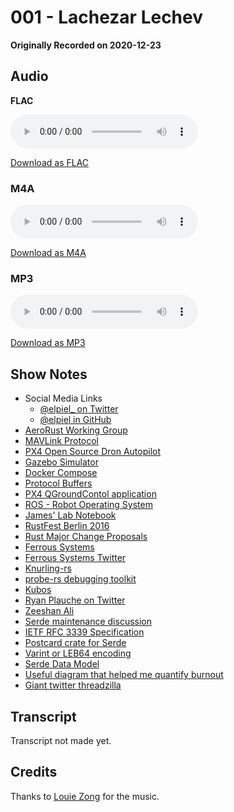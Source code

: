 # 001 - Lachezar Lechev

**Originally Recorded on 2020-12-23**

## Audio

**FLAC**

<audio
    controls
    src="https://delivery.jamescdn.com/2020-12-29-lachezar-lechev.flac">
        Your browser does not support embedding FLAC
</audio>

[Download as FLAC](https://delivery.jamescdn.com/2020-12-29-lachezar-lechev.flac)

### M4A

<audio
    controls
    src="https://delivery.jamescdn.com/2020-12-29-lachezar-lechev.m4a">
        Your browser does not support embedding M4A.
</audio>

[Download as M4A](https://delivery.jamescdn.com/2020-12-29-lachezar-lechev.m4a)

### MP3

<audio
    controls
    src="https://delivery.jamescdn.com/2020-12-29-lachezar-lechev.mp3">
        Your browser does not support embedding MP3.
</audio>

[Download as MP3](https://delivery.jamescdn.com/2020-12-29-lachezar-lechev.mp3)


## Show Notes

* Social Media Links
    * [@elpiel_ on Twitter](https://mobile.twitter.com/elpiel_)
    * [@elpiel in GitHub](https://github.com/elpiel)
* [AeroRust Working Group](https://github.com/AeroRust/Welcome)
* [MAVLink Protocol](https://en.wikipedia.org/wiki/MAVLink)
* [PX4 Open Source Dron Autopilot](https://px4.io/)
* [Gazebo Simulator](http://gazebosim.org/)
* [Docker Compose](https://docs.docker.com/compose/)
* [Protocol Buffers](https://en.wikipedia.org/wiki/Protocol_Buffers)
* [PX4 QGroundContol application](https://dev.px4.io/v1.9.0/en/qgc/)
* [ROS - Robot Operating System](https://www.ros.org/)
* [James' Lab Notebook](https://lab.jamesmunns.com)
* [RustFest Berlin 2016](https://2016.rustfest.eu/)
* [Rust Major Change Proposals](https://forge.rust-lang.org/compiler/mcp.html)
* [Ferrous Systems](https://ferrous-systems.com)
* [Ferrous Systems Twitter](https://twitter.com/ferroussystems)
* [Knurling-rs](https://knurling.ferrous-systems.com)
* [probe-rs debugging toolkit](https://probe.rs/)
* [Kubos](https://www.kubos.com/)
* [Ryan Plauche on Twitter](https://twitter.com/plauplauplau)
* [Zeeshan Ali](https://twitter.com/zeenix)
* [Serde maintenance discussion](https://github.com/serde-rs/serde/issues/1723)
* [IETF RFC 3339 Specification](https://www.ietf.org/rfc/rfc3339.txt)
* [Postcard crate for Serde](https://docs.rs/postcard)
* [Varint or LEB64 encoding](https://en.wikipedia.org/wiki/Variable-length_quantity)
* [Serde Data Model](https://serde.rs/data-model.html)
* [Useful diagram that helped me quantify burnout](https://twitter.com/TheRaDR/status/1331373964426440704)
* [Giant twitter threadzilla](https://twitter.com/bitshiftmask/status/1321623304004866050)

## Transcript

Transcript not made yet.

## Credits

Thanks to [Louie Zong](https://louiezong.bandcamp.com/) for the music.

